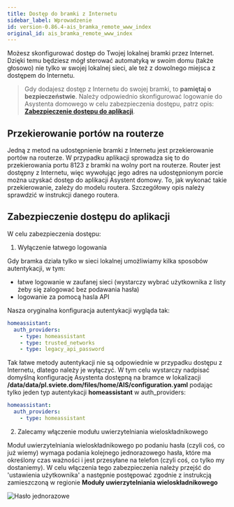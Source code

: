```yaml
---
title: Dostęp do bramki z Internetu
sidebar_label: Wprowadzenie
id: version-0.86.4-ais_bramka_remote_www_index
original_id: ais_bramka_remote_www_index
---
```


Możesz skonfigurować dostęp do Twojej lokalnej bramki przez Internet. Dzięki temu będziesz mógł sterować automatyką w swoim domu (także głosowo) nie tylko w swojej lokalnej sieci, ale też z dowolnego miejsca z dostępem do Internetu.

> Gdy dodajesz dostęp z Internetu do swojej bramki, to **pamiętaj o  bezpieczeństwie**. Należy odpowiednio skonfigurować logowanie do Asystenta domowego w celu zabezpieczenia dostępu, patrz opis: [**Zabezpieczenie dostępu do aplikacji**](#zabezpieczenie-dostępu-do-aplikacji).

## Przekierowanie portów na routerze

Jedną z metod na udostępnienie bramki z Internetu jest przekierowanie portów na routerze. W przypadku aplikacji sprowadza się to do przekierowania portu 8123 z bramki na wolny port na routerze. Router jest dostępny z Internetu, więc wywołując jego adres na udostępnionym porcie można uzyskać dostęp do aplikacji Asystent domowy. To, jak wykonać takie przekierowanie, zależy do modelu routera. Szczegółowy opis należy sprawdzić w instrukcji danego routera.

## Zabezpieczenie dostępu do aplikacji

W celu zabezpieczenia dostępu:

1. Wyłączenie łatwego logowania

Gdy bramka działa tylko w sieci lokalnej umożliwiamy kilka sposobów autentykacji, w tym:
- łatwe logowanie w zaufanej sieci (wystarczy wybrać użytkownika z listy żeby się zalogować bez podawania hasła)
- logowanie za pomocą hasla API

Nasza oryginalna konfiguracja autentykacji wygląda tak:

```yaml
homeassistant:
  auth_providers:
    - type: homeassistant
    - type: trusted_networks
    - type: legacy_api_password
```


Tak łatwe metody autentykacji nie są odpowiednie w przypadku dostępu z Internetu, dlatego należy je wyłączyć. W tym celu wystarczy nadpisać domyślną konfigurację Asystenta dostępną na bramce w lokalizacji **/data/data/pl.sviete.dom/files/home/AIS/configuration.yaml** podając tylko jeden typ autentykacji **homeassistant** w auth_providers:

```yaml
homeassistant:
  auth_providers:
    - type: homeassistant
```

2. Zalecamy włączenie modułu uwierzytelniania wieloskładnikowego

Moduł uwierzytelniania wieloskładnikowego po podaniu hasła (czyli coś, co już wiemy) wymaga podania kolejnego jednorazowego hasła, które ma określony czas ważności i jest przesyłane na telefon (czyli coś, co tylko my dostaniemy). W celu włączenia tego zabezpieczenia należy przejść do 'ustawienia użytkownika' a następnie postępować zgodnie z instrukcją zamieszczoną w regionie **Moduły uwierzytelniania wieloskładnikowego**


![Hasło jednorazowe](/AIS-docs/img/en/bramka/totp_settings.png)



